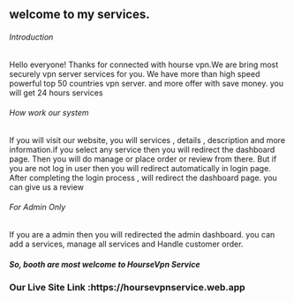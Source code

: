 <h2>welcome to my services.</h2>
<h6>Introduction</h6>
<p>Hello everyone! Thanks for connected with hourse vpn.We are bring most securely vpn server services for you. We have more than high speed powerful top 50 countries vpn server. and more offer with save money. you will get 24 hours services</p>
<h6>How work our system</h6>
<p>If you will visit our website, you will services , details , description and more information.if you select any service then you will redirect the dashboard page. Then you will do manage or place order or review from there. But if you are not log in user then you will redirect automatically in login page. After completing the login process , will redirect the dashboard page. you can give us a review</p>

<h6>For Admin Only</h6>
<p>If you are a admin then you will redirected the admin dashboard. you can add a services, manage all services and Handle customer order.</p>

<h5>So, booth are most welcome to HourseVpn Service</h5>

<h3>Our Live Site Link :https://hoursevpnservice.web.app</h3>